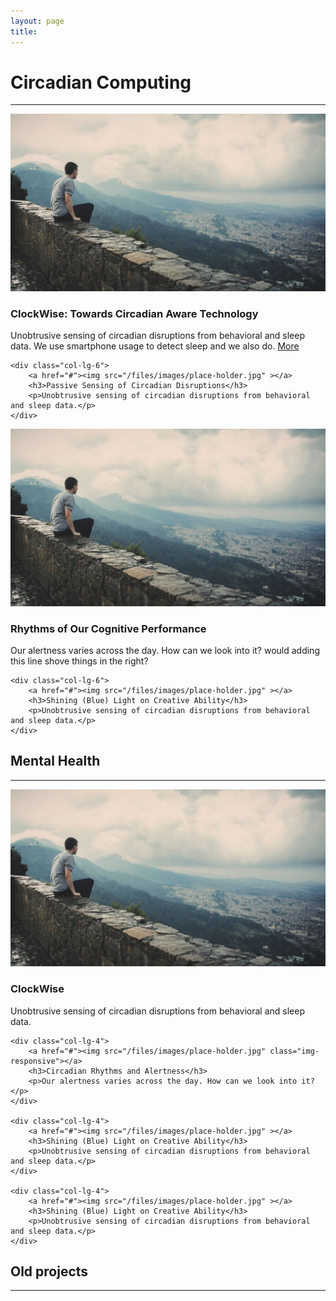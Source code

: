 ```yaml
---
layout: page
title: 
---
```


<div class="row">
    <div class="col-md-12 text-center">
        <h1> Circadian Computing </h1>
        <hr>
    </div>
</div>

<div class="row">
    <div class="col-lg-6">
        <a href="#"><img src="/files/images/place-holder.jpg" ></a>
        <h3>ClockWise: Towards Circadian Aware Technology</h3>
        <p>Unobtrusive sensing of circadian disruptions from behavioral and sleep data. We use smartphone usage to detect sleep and we also do. <a href="#">More </a></p>
    </div>

    <div class="col-lg-6">
        <a href="#"><img src="/files/images/place-holder.jpg" ></a>
        <h3>Passive Sensing of Circadian Disruptions</h3>
        <p>Unobtrusive sensing of circadian disruptions from behavioral and sleep data.</p>
    </div>



</div>
<div class="row">
    <div class="col-lg-6">
        <a href="#"><img src="/files/images/place-holder.jpg" class="img-responsive"></a>
        <h3>Rhythms of Our Cognitive Performance</h3>
        <p>Our alertness varies across the day. How can we look into it? would adding this line shove things in the right?</p>
    </div>



    <div class="col-lg-6">
        <a href="#"><img src="/files/images/place-holder.jpg" ></a>
        <h3>Shining (Blue) Light on Creative Ability</h3>
        <p>Unobtrusive sensing of circadian disruptions from behavioral and sleep data.</p>
    </div>

</div>



<div class="row">
    <div class="col-md-12 text-center">
        <h2>Mental Health</h2>
        <hr>
    </div>
</div>


<div class="row">
    <div class="col-lg-4">
        <a href="#"><img src="/files/images/place-holder.jpg" ></a>
        <h3>ClockWise</h3>
        <p>Unobtrusive sensing of circadian disruptions from behavioral and sleep data.</p>
    </div>

    <div class="col-lg-4">
        <a href="#"><img src="/files/images/place-holder.jpg" class="img-responsive"></a>
        <h3>Circadian Rhythms and Alertness</h3>
        <p>Our alertness varies across the day. How can we look into it?</p>
    </div>

    <div class="col-lg-4">
        <a href="#"><img src="/files/images/place-holder.jpg" ></a>
        <h3>Shining (Blue) Light on Creative Ability</h3>
        <p>Unobtrusive sensing of circadian disruptions from behavioral and sleep data.</p>
    </div>

    <div class="col-lg-4">
        <a href="#"><img src="/files/images/place-holder.jpg" ></a>
        <h3>Shining (Blue) Light on Creative Ability</h3>
        <p>Unobtrusive sensing of circadian disruptions from behavioral and sleep data.</p>
    </div>
</div>

<div class="row">
    <div class="col-md-12 text-center">
        <h2>Old projects</h2>
        <hr>
    </div>
</div>
